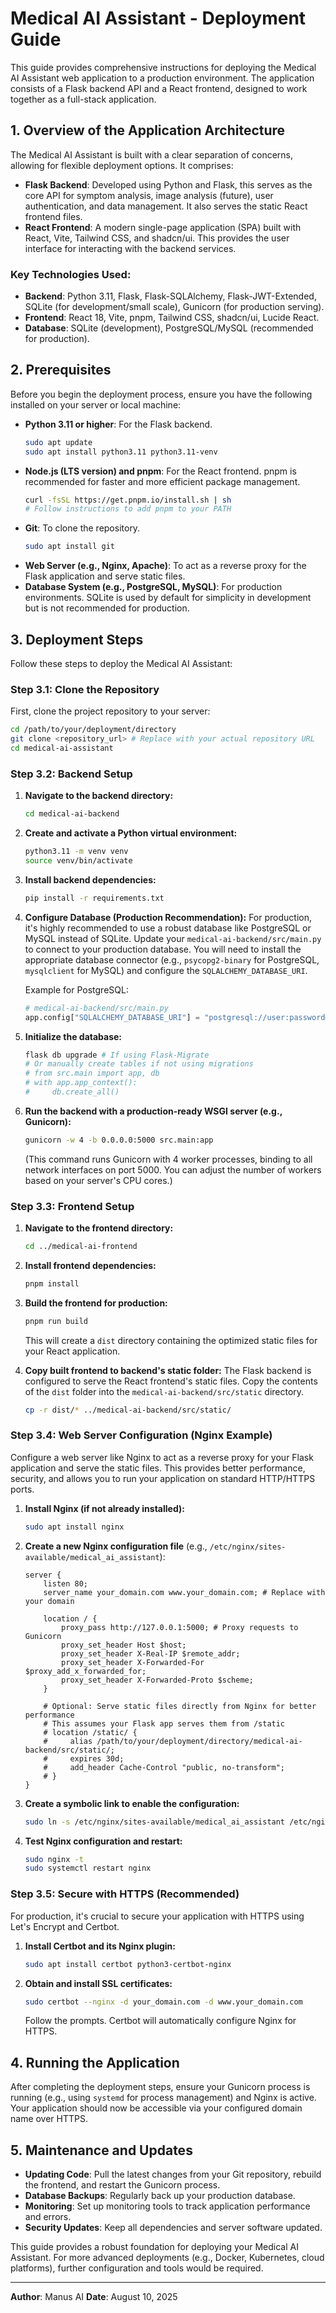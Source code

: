 # Medical AI Assistant - Deployment Guide

This guide provides comprehensive instructions for deploying the Medical AI Assistant web application to a production environment. The application consists of a Flask backend API and a React frontend, designed to work together as a full-stack application.

## 1. Overview of the Application Architecture

The Medical AI Assistant is built with a clear separation of concerns, allowing for flexible deployment options. It comprises:

*   **Flask Backend**: Developed using Python and Flask, this serves as the core API for symptom analysis, image analysis (future), user authentication, and data management. It also serves the static React frontend files.
*   **React Frontend**: A modern single-page application (SPA) built with React, Vite, Tailwind CSS, and shadcn/ui. This provides the user interface for interacting with the backend services.

### Key Technologies Used:

*   **Backend**: Python 3.11, Flask, Flask-SQLAlchemy, Flask-JWT-Extended, SQLite (for development/small scale), Gunicorn (for production serving).
*   **Frontend**: React 18, Vite, pnpm, Tailwind CSS, shadcn/ui, Lucide React.
*   **Database**: SQLite (development), PostgreSQL/MySQL (recommended for production).

## 2. Prerequisites

Before you begin the deployment process, ensure you have the following installed on your server or local machine:

*   **Python 3.11 or higher**: For the Flask backend.
    ```bash
    sudo apt update
    sudo apt install python3.11 python3.11-venv
    ```
*   **Node.js (LTS version) and pnpm**: For the React frontend. pnpm is recommended for faster and more efficient package management.
    ```bash
    curl -fsSL https://get.pnpm.io/install.sh | sh
    # Follow instructions to add pnpm to your PATH
    ```
*   **Git**: To clone the repository.
    ```bash
    sudo apt install git
    ```
*   **Web Server (e.g., Nginx, Apache)**: To act as a reverse proxy for the Flask application and serve static files.
*   **Database System (e.g., PostgreSQL, MySQL)**: For production environments. SQLite is used by default for simplicity in development but is not recommended for production.

## 3. Deployment Steps

Follow these steps to deploy the Medical AI Assistant:

### Step 3.1: Clone the Repository

First, clone the project repository to your server:

```bash
cd /path/to/your/deployment/directory
git clone <repository_url> # Replace with your actual repository URL
cd medical-ai-assistant
```

### Step 3.2: Backend Setup

1.  **Navigate to the backend directory:**
    ```bash
    cd medical-ai-backend
    ```

2.  **Create and activate a Python virtual environment:**
    ```bash
    python3.11 -m venv venv
    source venv/bin/activate
    ```

3.  **Install backend dependencies:**
    ```bash
    pip install -r requirements.txt
    ```

4.  **Configure Database (Production Recommendation):**
    For production, it's highly recommended to use a robust database like PostgreSQL or MySQL instead of SQLite. Update your `medical-ai-backend/src/main.py` to connect to your production database. You will need to install the appropriate database connector (e.g., `psycopg2-binary` for PostgreSQL, `mysqlclient` for MySQL) and configure the `SQLALCHEMY_DATABASE_URI`.

    Example for PostgreSQL:
    ```python
    # medical-ai-backend/src/main.py
    app.config["SQLALCHEMY_DATABASE_URI"] = "postgresql://user:password@host:port/database_name"
    ```

5.  **Initialize the database:**
    ```bash
    flask db upgrade # If using Flask-Migrate
    # Or manually create tables if not using migrations
    # from src.main import app, db
    # with app.app_context():
    #     db.create_all()
    ```

6.  **Run the backend with a production-ready WSGI server (e.g., Gunicorn):**
    ```bash
    gunicorn -w 4 -b 0.0.0.0:5000 src.main:app
    ```
    (This command runs Gunicorn with 4 worker processes, binding to all network interfaces on port 5000. You can adjust the number of workers based on your server's CPU cores.)

### Step 3.3: Frontend Setup

1.  **Navigate to the frontend directory:**
    ```bash
    cd ../medical-ai-frontend
    ```

2.  **Install frontend dependencies:**
    ```bash
    pnpm install
    ```

3.  **Build the frontend for production:**
    ```bash
    pnpm run build
    ```
    This will create a `dist` directory containing the optimized static files for your React application.

4.  **Copy built frontend to backend's static folder:**
    The Flask backend is configured to serve the React frontend's static files. Copy the contents of the `dist` folder into the `medical-ai-backend/src/static` directory.
    ```bash
    cp -r dist/* ../medical-ai-backend/src/static/
    ```

### Step 3.4: Web Server Configuration (Nginx Example)

Configure a web server like Nginx to act as a reverse proxy for your Flask application and serve the static files. This provides better performance, security, and allows you to run your application on standard HTTP/HTTPS ports.

1.  **Install Nginx (if not already installed):**
    ```bash
    sudo apt install nginx
    ```

2.  **Create a new Nginx configuration file** (e.g., `/etc/nginx/sites-available/medical_ai_assistant`):
    ```nginx
    server {
        listen 80;
        server_name your_domain.com www.your_domain.com; # Replace with your domain

        location / {
            proxy_pass http://127.0.0.1:5000; # Proxy requests to Gunicorn
            proxy_set_header Host $host;
            proxy_set_header X-Real-IP $remote_addr;
            proxy_set_header X-Forwarded-For $proxy_add_x_forwarded_for;
            proxy_set_header X-Forwarded-Proto $scheme;
        }

        # Optional: Serve static files directly from Nginx for better performance
        # This assumes your Flask app serves them from /static
        # location /static/ {
        #     alias /path/to/your/deployment/directory/medical-ai-backend/src/static/;
        #     expires 30d;
        #     add_header Cache-Control "public, no-transform";
        # }
    }
    ```

3.  **Create a symbolic link to enable the configuration:**
    ```bash
    sudo ln -s /etc/nginx/sites-available/medical_ai_assistant /etc/nginx/sites-enabled
    ```

4.  **Test Nginx configuration and restart:**
    ```bash
    sudo nginx -t
    sudo systemctl restart nginx
    ```

### Step 3.5: Secure with HTTPS (Recommended)

For production, it's crucial to secure your application with HTTPS using Let's Encrypt and Certbot.

1.  **Install Certbot and its Nginx plugin:**
    ```bash
    sudo apt install certbot python3-certbot-nginx
    ```

2.  **Obtain and install SSL certificates:**
    ```bash
    sudo certbot --nginx -d your_domain.com -d www.your_domain.com
    ```
    Follow the prompts. Certbot will automatically configure Nginx for HTTPS.

## 4. Running the Application

After completing the deployment steps, ensure your Gunicorn process is running (e.g., using `systemd` for process management) and Nginx is active. Your application should now be accessible via your configured domain name over HTTPS.

## 5. Maintenance and Updates

*   **Updating Code**: Pull the latest changes from your Git repository, rebuild the frontend, and restart the Gunicorn process.
*   **Database Backups**: Regularly back up your production database.
*   **Monitoring**: Set up monitoring tools to track application performance and errors.
*   **Security Updates**: Keep all dependencies and server software updated.

This guide provides a robust foundation for deploying your Medical AI Assistant. For more advanced deployments (e.g., Docker, Kubernetes, cloud platforms), further configuration and tools would be required.

---

**Author**: Manus AI
**Date**: August 10, 2025




